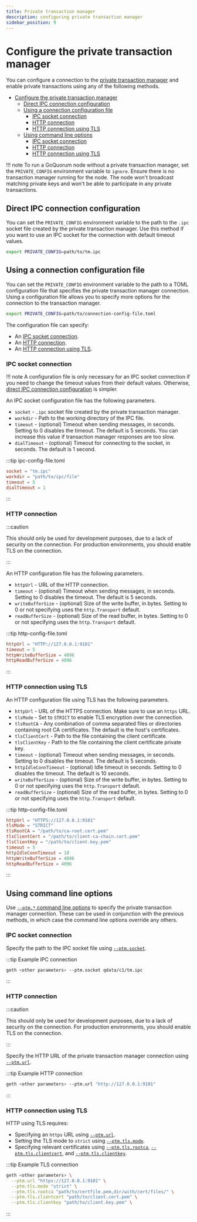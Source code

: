 ```yaml
---
title: Private transaction manager
description: configuring private transaction manager
sidebar_position: 9
---
```


# Configure the private transaction manager

You can configure a connection to the [private transaction manager](../../concepts/privacy-index.md#private-transaction-manager) and enable private transactions using any of the following methods.

- [Configure the private transaction manager](#configure-the-private-transaction-manager)
  - [Direct IPC connection configuration](#direct-ipc-connection-configuration)
  - [Using a connection configuration file](#using-a-connection-configuration-file)
    - [IPC socket connection](#ipc-socket-connection)
    - [HTTP connection](#http-connection)
    - [HTTP connection using TLS](#http-connection-using-tls)
  - [Using command line options](#using-command-line-options)
    - [IPC socket connection](#ipc-socket-connection-1)
    - [HTTP connection](#http-connection-1)
    - [HTTP connection using TLS](#http-connection-using-tls-1)

!!! note To run a GoQuorum node without a private transaction manager, set the `PRIVATE_CONFIG` environment variable to `ignore`. Ensure there is no transaction manager running for the node. The node won't broadcast matching private keys and won't be able to participate in any private transactions.

## Direct IPC connection configuration

You can set the `PRIVATE_CONFIG` environment variable to the path to the `.ipc` socket file created by the private transaction manager. Use this method if you want to use an IPC socket for the connection with default timeout values.

```bash
export PRIVATE_CONFIG=path/to/tm.ipc
```

## Using a connection configuration file

You can set the `PRIVATE_CONFIG` environment variable to the path to a TOML configuration file that specifies the private transaction manager connection. Using a configuration file allows you to specify more options for the connection to the transaction manager.

```bash
export PRIVATE_CONFIG=path/to/connection-config-file.toml
```

The configuration file can specify:

- An [IPC socket connection](#ipc-socket-connection).
- An [HTTP connection](#http-connection).
- An [HTTP connection using TLS](#http-connection-using-tls).

### IPC socket connection

!!! note A configuration file is only necessary for an IPC socket connection if you need to change the timeout values from their default values. Otherwise, [direct IPC connection configuration](#direct-ipc-connection-configuration) is simpler.

An IPC socket configuration file has the following parameters.

- `socket` - `.ipc` socket file created by the private transaction manager.
- `workdir` - Path to the working directory of the IPC file.
- `timeout` - (optional) Timeout when sending messages, in seconds. Setting to 0 disables the timeout. The default is 5 seconds. You can increase this value if transaction manager responses are too slow.
- `dialTimeout` - (optional) Timeout for connecting to the socket, in seconds. The default is 1 second.

:::tip ipc-config-file.toml

```toml
socket = "tm.ipc"
workdir = "path/to/ipc/file"
timeout = 5
dialTimeout = 1
```

:::

### HTTP connection

:::caution

This should only be used for development purposes, due to a lack of security on the connection. For production environments, you should enable TLS on the connection.

:::

An HTTP configuration file has the following parameters.

- `httpUrl` - URL of the HTTP connection.
- `timeout` - (optional) Timeout when sending messages, in seconds. Setting to 0 disables the timeout. The default is 5 seconds.
- `writeBufferSize` - (optional) Size of the write buffer, in bytes. Setting to 0 or not specifying uses the `http.Transport` default.
- `readBufferSize` - (optional) Size of the read buffer, in bytes. Setting to 0 or not specifying uses the `http.Transport` default.

:::tip http-config-file.toml

```toml
httpUrl = "HTTP://127.0.0.1:9101"
timeout = 5
httpWriteBufferSize = 4096
httpReadBufferSize = 4096
```

:::

### HTTP connection using TLS

An HTTP configuration file using TLS has the following parameters.

- `httpUrl` - URL of the HTTPS connection. Make sure to use an `https` URL.
- `tlsMode` - Set to `STRICT` to enable TLS encryption over the connection.
- `tlsRootCA` - Any combination of comma separated files or directories containing root CA certificates. The default is the host's certificates.
- `tlsClientCert` - Path to the file containing the client certificate.
- `tlsClientKey` - Path to the file containing the client certificate private key.
- `timeout` - (optional) Timeout when sending messages, in seconds. Setting to 0 disables the timeout. The default is 5 seconds.
- `httpIdleConnTimeout` - (optional) Idle timeout in seconds. Setting to 0 disables the timeout. The default is 10 seconds.
- `writeBufferSize` - (optional) Size of the write buffer, in bytes. Setting to 0 or not specifying uses the `http.Transport` default.
- `readBufferSize` - (optional) Size of the read buffer, in bytes. Setting to 0 or not specifying uses the `http.Transport` default.

:::tip http-config-file.toml

```toml
httpUrl = "HTTPS://127.0.0.1:9101"
tlsMode = "STRICT"
tlsRootCA = "/path/to/ca-root.cert.pem"
tlsClientCert = "/path/to/client-ca-chain.cert.pem"
tlsClientKey = "/path/to/client.key.pem"
timeout = 5
httpIdleConnTimeout = 10
httpWriteBufferSize = 4096
httpReadBufferSize = 4096
```

:::

## Using command line options

Use [`--ptm.*` command line options](../../reference/cli-syntax.md#ptmdialtimeout) to specify the private transaction manager connection. These can be used in conjunction with the previous methods, in which case the command line options override any others.

### IPC socket connection

Specify the path to the IPC socket file using [`--ptm.socket`](../../reference/cli-syntax.md#ptmsocket).

:::tip Example IPC connection

```bash
geth <other parameters> --ptm.socket qdata/c1/tm.ipc
```

:::

### HTTP connection

:::caution

This should only be used for development purposes, due to a lack of security on the connection. For production environments, you should enable TLS on the connection.

:::

Specify the HTTP URL of the private transaction manager connection using [`--ptm.url`](../../reference/cli-syntax.md#ptmurl).

:::tip Example HTTP connection

```bash
geth <other parameters> --ptm.url "http://127.0.0.1:9101"
```

:::

### HTTP connection using TLS

HTTP using TLS requires:

- Specifying an `https` URL using [`--ptm.url`](../../reference/cli-syntax.md#ptmurl).
- Setting the TLS mode to `strict` using [`--ptm.tls.mode`](../../reference/cli-syntax.md#ptmtlsmode).
- Specifying relevant certificates using [`--ptm.tls.rootca`](../../reference/cli-syntax.md#ptmtlsrootca), [`--ptm.tls.clientcert`](../../reference/cli-syntax.md#ptmtlsclientcert), and [`--ptm.tls.clientkey`](../../reference/cli-syntax.md#ptmtlsclientkey).

:::tip Example TLS connection

```bash
geth <other parameters> \
  --ptm.url "https://127.0.0.1:9101" \
  --ptm.tls.mode "strict" \
  --ptm.tls.rootca "path/to/certfile.pem,dir/with/cert/files/" \
  --ptm.tls.clientcert "path/to/client.cert.pem" \
  --ptm.tls.clientkey "path/to/client.key.pem" \
```

:::
